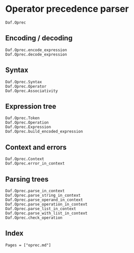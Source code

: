 # Operator precedence parser

```@docs
Daf.Oprec
```

## Encoding / decoding

```@docs
Daf.Oprec.encode_expression
Daf.Oprec.decode_expression
```

## Syntax

```@docs
Daf.Oprec.Syntax
Daf.Oprec.Operator
Daf.Oprec.Associativity
```

## Expression tree

```@docs
Daf.Oprec.Token
Daf.Oprec.Operation
Daf.Oprec.Expression
Daf.Oprec.build_encoded_expression
```

## Context and errors

```@docs
Daf.Oprec.Context
Daf.Oprec.error_in_context
```

## Parsing trees

```@docs
Daf.Oprec.parse_in_context
Daf.Oprec.parse_string_in_context
Daf.Oprec.parse_operand_in_context
Daf.Oprec.parse_operation_in_context
Daf.Oprec.parse_list_in_context
Daf.Oprec.parse_with_list_in_context
Daf.Oprec.check_operation
```

## Index

```@index
Pages = ["oprec.md"]
```
